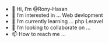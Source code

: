 - 👋 Hi, I’m @Rony-Hasan
- 👀 I’m interested in ... Web devlopment
- 🌱 I’m currently learning ... php Leravel 
- 💞️ I’m looking to collaborate on ...
- 📫 How to reach me ...

<!---
Rony-Hasan/Rony-Hasan is a ✨ special ✨ repository because its `README.md` (this file) appears on your GitHub profile.
You can click the Preview link to take a look at your changes.
--->
